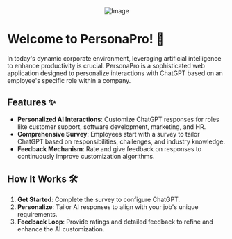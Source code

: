 <div align="center">
  <img src="https://github.com/ananyarao10/persona-pro/assets/106833228/d7b867f7-4dfe-4ea8-972e-7167ba13ab3f" alt="Image" />
</div>

# Welcome to PersonaPro! 🚀

In today's dynamic corporate environment, leveraging artificial intelligence to enhance productivity is crucial. PersonaPro is a sophisticated web application designed to personalize interactions with ChatGPT based on an employee's specific role within a company.

## Features ✨

- **Personalized AI Interactions**: Customize ChatGPT responses for roles like customer support, software development, marketing, and HR.
- **Comprehensive Survey**: Employees start with a survey to tailor ChatGPT based on responsibilities, challenges, and industry knowledge.
- **Feedback Mechanism**: Rate and give feedback on responses to continuously improve customization algorithms.

## How It Works 🛠️

1. **Get Started**: Complete the survey to configure ChatGPT.
2. **Personalize**: Tailor AI responses to align with your job's unique requirements.
3. **Feedback Loop**: Provide ratings and detailed feedback to refine and enhance the AI customization.

